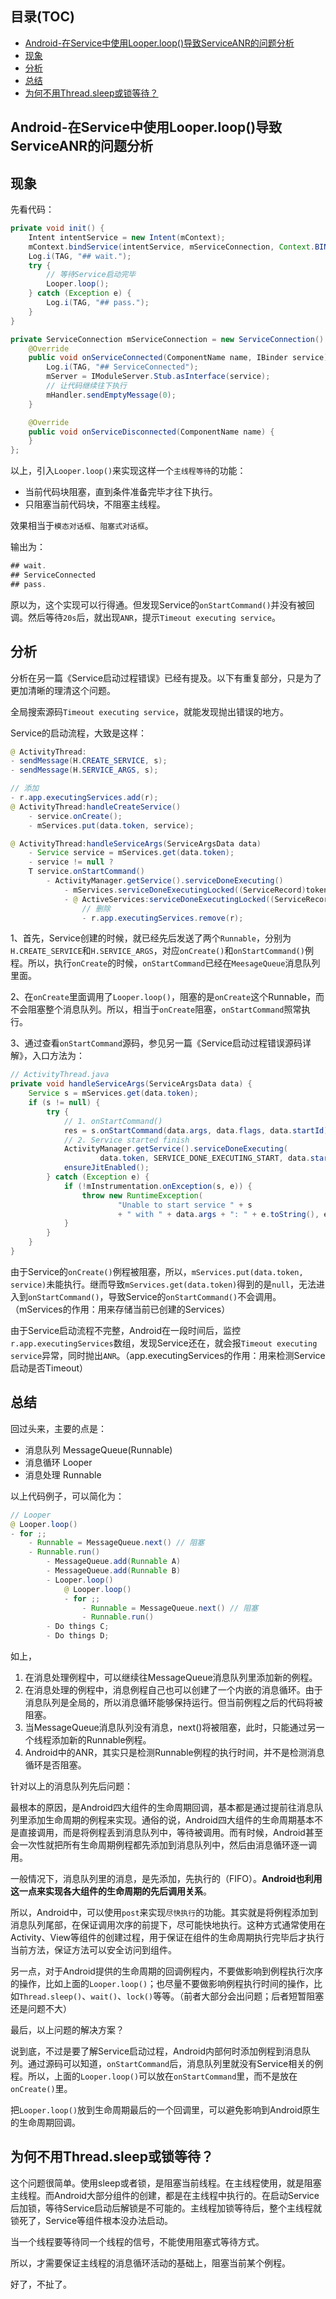 <!-- TOC titleSize:2 tabSpaces:4 depthFrom:1 depthTo:6 withLinks:1 updateOnSave:1 orderedList:0 -->

## 目录(TOC)
- [Android-在Service中使用Looper.loop()导致ServiceANR的问题分析](#android-在service中使用looperloop导致serviceanr的问题分析)
- [现象](#现象)
- [分析](#分析)
- [总结](#总结)
- [为何不用Thread.sleep或锁等待？](#为何不用threadsleep或锁等待)

<!-- /TOC -->

## Android-在Service中使用Looper.loop()导致ServiceANR的问题分析

## 现象

先看代码：

```java
private void init() {
    Intent intentService = new Intent(mContext);
    mContext.bindService(intentService, mServiceConnection, Context.BIND_AUTO_CREATE);
    Log.i(TAG, "## wait.");
    try {
        // 等待Service启动完毕
        Looper.loop();
    } catch (Exception e) {
        Log.i(TAG, "## pass.");
    }
}

private ServiceConnection mServiceConnection = new ServiceConnection() {
    @Override
    public void onServiceConnected(ComponentName name, IBinder service) {
        Log.i(TAG, "## ServiceConnected");
        mServer = IModuleServer.Stub.asInterface(service);
        // 让代码继续往下执行
        mHandler.sendEmptyMessage(0);
    }

    @Override
    public void onServiceDisconnected(ComponentName name) {
    }
};
```

以上，引入`Looper.loop()`来实现这样一个`主线程等待`的功能：

* 当前代码块阻塞，直到条件准备完毕才往下执行。
* 只阻塞当前代码块，不阻塞主线程。

效果相当于`模态对话框`、`阻塞式对话框`。

输出为：

```java
## wait.
## ServiceConnected
## pass.
```

原以为，这个实现可以行得通。但发现Service的`onStartCommand()`并没有被回调。然后等待`20s`后，就出现`ANR`，提示`Timeout executing service`。

## 分析

分析在另一篇《Service启动过程错误》已经有提及。以下有重复部分，只是为了更加清晰的理清这个问题。

全局搜索源码`Timeout executing service`，就能发现抛出错误的地方。

Service的启动流程，大致是这样：

```java
@ ActivityThread:
- sendMessage(H.CREATE_SERVICE, s);
- sendMessage(H.SERVICE_ARGS, s);

// 添加
- r.app.executingServices.add(r);
@ ActivityThread:handleCreateService()
    - service.onCreate();
    - mServices.put(data.token, service);

@ ActivityThread:handleServiceArgs(ServiceArgsData data)
    - Service service = mServices.get(data.token);
    - service != null ?
    T service.onStartCommand()
        - ActivityManager.getService().serviceDoneExecuting()
            - mServices.serviceDoneExecutingLocked((ServiceRecord)token)
            - @ ActiveServices:serviceDoneExecutingLocked((ServiceRecord))
                // 删除
                - r.app.executingServices.remove(r);
```

1、首先，Service创建的时候，就已经先后发送了两个`Runnable`，分别为`H.CREATE_SERVICE`和`H.SERVICE_ARGS`，对应`onCreate()`和`onStartCommand()`例程。所以，执行`onCreate`的时候，`onStartCommand`已经在`MeesageQueue`消息队列里面。

2、在`onCreate`里面调用了`Looper.loop()`，阻塞的是`onCreate`这个Runnable，而不会阻塞整个消息队列。所以，相当于`onCreate`阻塞，`onStartCommand`照常执行。

3、通过查看`onStartCommand`源码，参见另一篇《Service启动过程错误源码详解》，入口方法为：

```java
// ActivityThread.java
private void handleServiceArgs(ServiceArgsData data) {
    Service s = mServices.get(data.token);
    if (s != null) {
        try {
            // 1. onStartCommand()
            res = s.onStartCommand(data.args, data.flags, data.startId);
            // 2. Service started finish
            ActivityManager.getService().serviceDoneExecuting(
                    data.token, SERVICE_DONE_EXECUTING_START, data.startId, res);
            ensureJitEnabled();
        } catch (Exception e) {
            if (!mInstrumentation.onException(s, e)) {
                throw new RuntimeException(
                        "Unable to start service " + s
                        + " with " + data.args + ": " + e.toString(), e);
            }
        }
    }
}
```

由于Service的`onCreate()`例程被阻塞，所以，`mServices.put(data.token, service)`未能执行。继而导致`mServices.get(data.token)`得到的是`null`，无法进入到`onStartCommand()`，导致Service的`onStartCommand()`不会调用。（mServices的作用：用来存储当前已创建的Services）

由于Service启动流程不完整，Android在一段时间后，监控`r.app.executingServices`数组，发现Service还在，就会报`Timeout executing service`异常，同时抛出`ANR`。（app.executingServices的作用：用来检测Service启动是否Timeout）

## 总结

回过头来，主要的点是：

* 消息队列 MessageQueue(Runnable)
* 消息循环 Looper
* 消息处理 Runnable

以上代码例子，可以简化为：

```java
// Looper
@ Looper.loop()
- for ;;
    - Runnable = MessageQueue.next() // 阻塞
    - Runnable.run()
        - MessageQueue.add(Runnable A)
        - MessageQueue.add(Runnable B)
        - Looper.loop()
            @ Looper.loop()
            - for ;;
                - Runnable = MessageQueue.next() // 阻塞
                - Runnable.run()
        - Do things C;
        - Do things D;
```

如上，

1. 在消息处理例程中，可以继续往MessageQueue消息队列里添加新的例程。
2. 在消息处理的例程中，消息例程自己也可以创建了一个内嵌的消息循环。由于消息队列是全局的，所以消息循环能够保持运行。但当前例程之后的代码将被阻塞。
3. 当MessageQueue消息队列没有消息，next()将被阻塞，此时，只能通过另一个线程添加新的Runnable例程。
4. Android中的ANR，其实只是检测Runnable例程的执行时间，并不是检测消息循环是否阻塞。

针对以上的消息队列先后问题：

最根本的原因，是Android四大组件的生命周期回调，基本都是通过提前往消息队列里添加生命周期的例程来实现。通俗的说，Android四大组件的生命周期基本不是直接调用，而是将例程丢到消息队列中，等待被调用。而有时候，Android甚至会一次性就把所有生命周期例程都先添加到消息队列中，然后由消息循环逐一调用。

一般情况下，消息队列里的消息，是先添加，先执行的（FIFO）。**Android也利用这一点来实现各大组件的生命周期的先后调用关系**。

所以，Android中，可以使用`post`来实现`尽快执行`的功能。其实就是将例程添加到消息队列尾部，在保证调用次序的前提下，尽可能快地执行。这种方式通常使用在Activity、View等组件的创建过程，用于保证在组件的生命周期执行完毕后才执行当前方法，保证方法可以安全访问到组件。

另一点，对于Android提供的生命周期的回调例程内，不要做影响到例程执行次序的操作，比如上面的`Looper.loop()`；也尽量不要做影响例程执行时间的操作，比如`Thread.sleep()`、`wait()`、`lock()`等等。（前者大部分会出问题；后者短暂阻塞还是问题不大）

最后，以上问题的解决方案？

说到底，不过是要了解Service启动过程，Android内部何时添加例程到消息队列。通过源码可以知道，`onStartCommand`后，消息队列里就没有Service相关的例程。所以，上面的`Looper.loop()`可以放在`onStartCommand`里，而不是放在`onCreate()`里。

把`Looper.loop()`放到生命周期最后的一个回调里，可以避免影响到Android原生的生命周期回调。

## 为何不用Thread.sleep或锁等待？

这个问题很简单。使用sleep或者锁，是阻塞当前线程。在主线程使用，就是阻塞主线程。而Android大部分组件的创建，都是在主线程中执行的。在启动Service后加锁，等待Service启动后解锁是不可能的。主线程加锁等待后，整个主线程就锁死了，Service等组件根本没办法启动。

当一个线程要等待同一个线程的信号，不能使用阻塞式等待方式。

所以，才需要保证主线程的消息循环活动的基础上，阻塞当前某个例程。

好了，不扯了。
